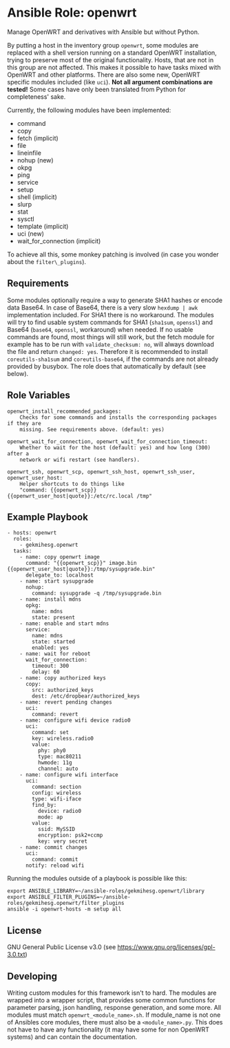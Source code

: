 Ansible Role: openwrt
=========

Manage OpenWRT and derivatives with Ansible but without Python.

By putting a host in the inventory group `openwrt`, some modules are replaced with a shell version running on a standard OpenWRT installation, trying to preserve most of the original functionality. Hosts, that are not in this group are not affected. This makes it possible to have tasks mixed with OpenWRT and other platforms.
There are also some new, OpenWRT specific modules included (like `uci`).
**Not all argument combinations are tested!** Some cases have only been translated from Python for completeness' sake.

Currently, the following modules have been implemented:
 * command
 * copy
 * fetch (implicit)
 * file
 * lineinfile
 * nohup (new)
 * okpg
 * ping
 * service
 * setup
 * shell (implicit)
 * slurp
 * stat
 * sysctl
 * template (implicit)
 * uci (new)
 * wait\_for\_connection (implicit)

To achieve all this, some monkey patching is involved (in case you wonder about the `filter\_plugins`).

Requirements
------------

Some modules optionally require a way to generate SHA1 hashes or encode data Base64. In case of Base64, there is a very slow `hexdump | awk` implementation included. For SHA1 there is no workaround.
The modules will try to find usable system commands for SHA1 (`sha1sum`, `openssl`) and Base64 (`base64`, `openssl`, workaround) when needed. If no usable commands are found, most things will still work, but the fetch module for example has to be run with `validate_checksum: no`, will always download the file and return `changed: yes`.
Therefore it is recommended to install `coreutils-sha1sum` and `coreutils-base64`, if the commands are not already provided by busybox. The role does that automatically by default (see below).

Role Variables
--------------

    openwrt_install_recommended_packages:
        Checks for some commands and installs the corresponding packages if they are
        missing. See requirements above. (default: yes)

    openwrt_wait_for_connection, openwrt_wait_for_connection_timeout:
        Whether to wait for the host (default: yes) and how long (300) after a
        network or wifi restart (see handlers).

    openwrt_ssh, openwrt_scp, openwrt_ssh_host, openwrt_ssh_user, openwrt_user_host:
        Helper shortcuts to do things like
        "command: {{openwrt_scp}} {{openwrt_user_host|quote}}:/etc/rc.local /tmp"

Example Playbook
----------------

    - hosts: openwrt
      roles:
        - gekmihesg.openwrt
      tasks:
        - name: copy openwrt image
          command: "{{openwrt_scp}}" image.bin {{openwrt_user_host|quote}}:/tmp/sysupgrade.bin"
          delegate_to: localhost
        - name: start sysupgrade
          nohup:
            command: sysupgrade -q /tmp/sysupgrade.bin
        - name: install mdns
          opkg:
            name: mdns
            state: present
        - name: enable and start mdns
          service:
            name: mdns
            state: started
            enabled: yes
        - name: wait for reboot
          wait_for_connection:
            timeout: 300
            delay: 60
        - name: copy authorized keys
          copy:
            src: authorized_keys
            dest: /etc/dropbear/authorized_keys
        - name: revert pending changes
          uci:
            command: revert
        - name: configure wifi device radio0
          uci:
            command: set
            key: wireless.radio0
            value:
              phy: phy0
              type: mac80211
              hwmode: 11g
              channel: auto
        - name: configure wifi interface
          uci:
            command: section
            config: wireless
            type: wifi-iface
            find_by:
              device: radio0
              mode: ap
            value:
              ssid: MySSID
              encryption: psk2+ccmp
              key: very secret
        - name: commit changes
          uci:
            command: commit
          notify: reload wifi


Running the modules outside of a playbook is possible like this:

    export ANSIBLE_LIBRARY=~/ansible-roles/gekmihesg.openwrt/library
    export ANSIBLE_FILTER_PLUGINS=~/ansible-roles/gekmihesg.openwrt/filter_plugins
    ansible -i openwrt-hosts -m setup all

License
-------

GNU General Public License v3.0 (see https://www.gnu.org/licenses/gpl-3.0.txt)

Developing
----------

Writing custom modules for this framework isn't to hard. The modules are wrapped into a wrapper script, that provides some common functions for parameter parsing, json handling, response generation, and some more.
All modules must match `openwrt_<module_name>.sh`. If module\_name is not one of Ansibles core modules, there must also be a `<module_name>.py`. This does not have to have any functionality (it may have some for non OpenWRT systems) and can contain the documentation.
